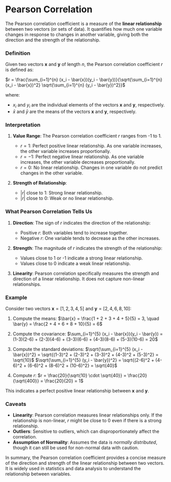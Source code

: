 # Pearson Correlation

The Pearson correlation coefficient is a measure of the **linear relationship** between two vectors (or sets of data). It quantifies how much one variable changes in response to changes in another variable, giving both the direction and the strength of the relationship.

### Definition

Given two vectors $\mathbf{x}$ and $\mathbf{y}$ of length $n$, the Pearson correlation coefficient $r$ is defined as:

$r = \frac{\sum_{i=1}^{n} (x_i - \bar{x})(y_i - \bar{y})}{\sqrt{\sum_{i=1}^{n} (x_i - \bar{x})^2} \sqrt{\sum_{i=1}^{n} (y_i - \bar{y})^2}}$

where:
- $x_i$ and $y_i$ are the individual elements of the vectors $\mathbf{x}$ and $\mathbf{y}$, respectively.
- $\bar{x}$ and $\bar{y}$ are the means of the vectors $\mathbf{x}$ and $\mathbf{y}$, respectively.

### Interpretation

1. **Value Range**: The Pearson correlation coefficient $r$ ranges from -1 to 1.
   - $r = 1$: Perfect positive linear relationship. As one variable increases, the other variable increases proportionally.
   - $r = -1$: Perfect negative linear relationship. As one variable increases, the other variable decreases proportionally.
   - $r = 0$: No linear relationship. Changes in one variable do not predict changes in the other variable.

2. **Strength of Relationship**:
   - $|r|$ close to 1: Strong linear relationship.
   - $|r|$ close to 0: Weak or no linear relationship.

### What Pearson Correlation Tells Us

1. **Direction**: The sign of $r$ indicates the direction of the relationship:
   - Positive $r$: Both variables tend to increase together.
   - Negative $r$: One variable tends to decrease as the other increases.

2. **Strength**: The magnitude of $r$ indicates the strength of the relationship:
   - Values close to 1 or -1 indicate a strong linear relationship.
   - Values close to 0 indicate a weak linear relationship.

3. **Linearity**: Pearson correlation specifically measures the strength and direction of a linear relationship. It does not capture non-linear relationships.

### Example

Consider two vectors $\mathbf{x} = [1, 2, 3, 4, 5]$ and $\mathbf{y} = [2, 4, 6, 8, 10]$:

1. Compute the means:
   $\bar{x} = \frac{1 + 2 + 3 + 4 + 5}{5} = 3, \quad \bar{y} = \frac{2 + 4 + 6 + 8 + 10}{5} = 6$

2. Compute the covariance:
   $\sum_{i=1}^{5} (x_i - \bar{x})(y_i - \bar{y}) = (1-3)(2-6) + (2-3)(4-6) + (3-3)(6-6) + (4-3)(8-6) + (5-3)(10-6) = 20$

3. Compute the standard deviations:
   $\sqrt{\sum_{i=1}^{5} (x_i - \bar{x})^2} = \sqrt{(1-3)^2 + (2-3)^2 + (3-3)^2 + (4-3)^2 + (5-3)^2} = \sqrt{10}$
   $\sqrt{\sum_{i=1}^{5} (y_i - \bar{y})^2} = \sqrt{(2-6)^2 + (4-6)^2 + (6-6)^2 + (8-6)^2 + (10-6)^2} = \sqrt{40}$

4. Compute $r$:
   $r = \frac{20}{\sqrt{10} \cdot \sqrt{40}} = \frac{20}{\sqrt{400}} = \frac{20}{20} = 1$

This indicates a perfect positive linear relationship between $\mathbf{x}$ and $\mathbf{y}$.

### Caveats

- **Linearity**: Pearson correlation measures linear relationships only. If the relationship is non-linear, $r$ might be close to 0 even if there is a strong relationship.
- **Outliers**: Sensitive to outliers, which can disproportionately affect the correlation.
- **Assumption of Normality**: Assumes the data is _normally distributed_, though it can still be used for non-normal data with caution.

In summary, the Pearson correlation coefficient provides a concise measure of the direction and strength of the linear relationship between two vectors. It is widely used in statistics and data analysis to understand the relationship between variables.